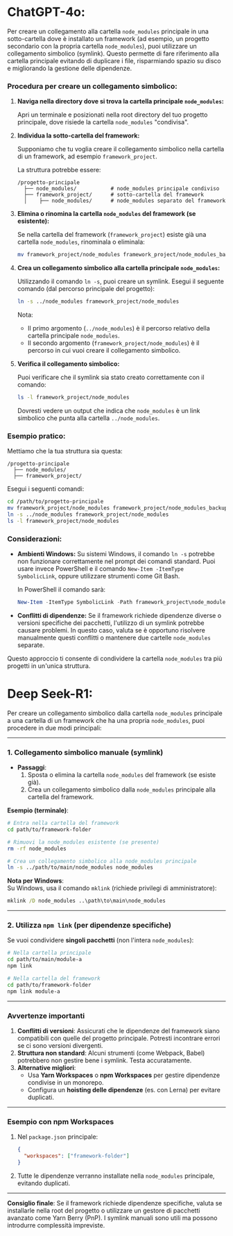# ChatGPT-4o:
Per creare un collegamento alla cartella `node_modules` principale in una sotto-cartella dove è installato un framework (ad esempio, un progetto secondario con la propria cartella `node_modules`), puoi utilizzare un collegamento simbolico (symlink). Questo permette di fare riferimento alla cartella principale evitando di duplicare i file, risparmiando spazio su disco e migliorando la gestione delle dipendenze.

### Procedura per creare un collegamento simbolico:

1. **Naviga nella directory dove si trova la cartella principale `node_modules`:**

   Apri un terminale e posizionati nella root directory del tuo progetto principale, dove risiede la cartella `node_modules` "condivisa".

2. **Individua la sotto-cartella del framework:**

   Supponiamo che tu voglia creare il collegamento simbolico nella cartella di un framework, ad esempio `framework_project`.

   La struttura potrebbe essere:
   ```
   /progetto-principale
     ├── node_modules/           # node_modules principale condiviso
     ├── framework_project/      # sotto-cartella del framework
     │    ├── node_modules/      # node_modules separato del framework
     ```
   
3. **Elimina o rinomina la cartella `node_modules` del framework (se esistente):**

   Se nella cartella del framework (`framework_project`) esiste già una cartella `node_modules`, rinominala o eliminala:
   ```bash
   mv framework_project/node_modules framework_project/node_modules_backup
   ```

4. **Crea un collegamento simbolico alla cartella principale `node_modules`:**

   Utilizzando il comando `ln -s`, puoi creare un symlink. Esegui il seguente comando (dal percorso principale del progetto):
   ```bash
   ln -s ../node_modules framework_project/node_modules
   ```

   Nota:
   - Il primo argomento (`../node_modules`) è il percorso relativo della cartella principale `node_modules`.
   - Il secondo argomento (`framework_project/node_modules`) è il percorso in cui vuoi creare il collegamento simbolico.

5. **Verifica il collegamento simbolico:**

   Puoi verificare che il symlink sia stato creato correttamente con il comando:
   ```bash
   ls -l framework_project/node_modules
   ```
   Dovresti vedere un output che indica che `node_modules` è un link simbolico che punta alla cartella `../node_modules`.

### Esempio pratico:
Mettiamo che la tua struttura sia questa:
```
/progetto-principale
  ├── node_modules/
  ├── framework_project/
```
Esegui i seguenti comandi:
```bash
cd /path/to/progetto-principale
mv framework_project/node_modules framework_project/node_modules_backup
ln -s ../node_modules framework_project/node_modules
ls -l framework_project/node_modules
```

### Considerazioni:
- **Ambienti Windows:** Su sistemi Windows, il comando `ln -s` potrebbe non funzionare correttamente nel prompt dei comandi standard. Puoi usare invece PowerShell e il comando `New-Item -ItemType SymbolicLink`, oppure utilizzare strumenti come Git Bash.
  
  In PowerShell il comando sarà:
  ```powershell
  New-Item -ItemType SymbolicLink -Path framework_project\node_modules -Target ..\node_modules
  ```

- **Conflitti di dipendenze:** Se il framework richiede dipendenze diverse o versioni specifiche dei pacchetti, l'utilizzo di un symlink potrebbe causare problemi. In questo caso, valuta se è opportuno risolvere manualmente questi conflitti o mantenere due cartelle `node_modules` separate.

Questo approccio ti consente di condividere la cartella `node_modules` tra più progetti in un'unica struttura.


# Deep Seek-R1:
<!--
<think>
  Okay, let's see. The user wants to create a link from the main node_modules folder into another folder where a framework is installed, which has its own node_modules. Hmm. I remember that Node.js resolves modules by looking into node_modules directories up the file hierarchy. So if they have a project structure where a subfolder has its own node_modules, maybe they want to share some dependencies from the parent project's node_modules. 
  Wait, but usually having multiple node_modules can cause issues with duplicate packages and increased disk usage. Maybe the user is trying to avoid installing the same package in both the parent and the framework's directory. So linking the main node_modules into the framework's folder could help with that.
  How can they create a link? Well, symbolic links come to mind. On Unix-like systems, you can use 'ln -s' to create a symlink. But in Windows, you might need to use the 'mklink' command in the command prompt, which requires admin privileges. However, using symlinks directly might not be the best approach because npm or the framework might not handle it well, and there could be unexpected behavior.
  Alternatively, maybe using npm link could work. The 'npm link' command creates a symlink in the global node_modules folder and then links it into the current project. But that's more for linking your own packages, not the entire node_modules directory. Wait, if they want the framework's node_modules to point to the parent's node_modules, maybe they can delete the framework's node_modules and create a symlink to the parent one. But that's risky because if the parent and framework have different dependencies, it could cause version conflicts.
  Another approach is to use the '--install-links' npm option, but I'm not sure if that's applicable here. Or maybe setting up the project structure so that the framework's directory is a subdirectory of the main project, and using hoisting with a package manager like Yarn workspaces or npm workspaces. Those tools can hoist dependencies to the root node_modules, reducing duplication. Maybe the user should consider using workspaces if they have multiple packages that share dependencies.
  Wait, the user's scenario is a bit unclear. Do they have a main project with a node_modules, and a subfolder (like a framework installation) that has its own node_modules, and they want the subfolder's node_modules to use the main one? If that's the case, deleting the subfolder's node_modules and symlinking to the parent's might work, but again, version conflicts could be an issue. Alternatively, they could adjust the NODE_PATH environment variable to include the parent's node_modules, but that's deprecated in Node.js now. Instead, using module-alias or modifying the module resolution might be needed, but that's complicated.
  So the possible solutions are:
  1. Use a symlink to link the subfolder's node_modules to the parent's node_modules. But need to be cautious about dependencies.
  2. Use npm workspaces or Yarn workspaces to manage shared dependencies across multiple packages, which would hoist dependencies to the root.
  3. Modify the framework's installation to not use its own node_modules but rely on the parent's by adjusting package.json dependencies or using a monorepo structure.
  The user should be aware that forcing the framework to use the parent's node_modules might lead to missing dependencies if the framework expects certain packages to be installed locally. It's also possible that the framework's dependencies conflict with the parent's, causing version mismatches.
  So, in summary, the safest approach might be to use Yarn or npm workspaces if they're managing multiple packages. If not, creating a symlink could be a quick fix but comes with risks. They should also check if the framework allows configuration to use external modules or if there's a recommended setup for such scenarios.
</think>
-->

Per creare un collegamento simbolico dalla cartella `node_modules` principale a una cartella di un framework che ha una propria `node_modules`, puoi procedere in due modi principali:

---

### 1. **Collegamento simbolico manuale (symlink)**
   - **Passaggi**:
     1. Sposta o elimina la cartella `node_modules` del framework (se esiste già).
     2. Crea un collegamento simbolico dalla `node_modules` principale alla cartella del framework.
   
   **Esempio (terminale)**:
   ```bash
   # Entra nella cartella del framework
   cd path/to/framework-folder

   # Rimuovi la node_modules esistente (se presente)
   rm -rf node_modules

   # Crea un collegamento simbolico alla node_modules principale
   ln -s ../path/to/main/node_modules node_modules
   ```

   **Nota per Windows**:  
   Su Windows, usa il comando `mklink` (richiede privilegi di amministratore):
   ```cmd
   mklink /D node_modules ..\path\to\main\node_modules
   ```

---

### 2. **Utilizza `npm link` (per dipendenze specifiche)**
   Se vuoi condividere **singoli pacchetti** (non l'intera `node_modules`):
   ```bash
   # Nella cartella principale
   cd path/to/main/module-a
   npm link

   # Nella cartella del framework
   cd path/to/framework-folder
   npm link module-a
   ```

---

### **Avvertenze importanti**
1. **Conflitti di versioni**: Assicurati che le dipendenze del framework siano compatibili con quelle del progetto principale. Potresti incontrare errori se ci sono versioni divergenti.
2. **Struttura non standard**: Alcuni strumenti (come Webpack, Babel) potrebbero non gestire bene i symlink. Testa accuratamente.
3. **Alternative migliori**:  
   - Usa **Yarn Workspaces** o **npm Workspaces** per gestire dipendenze condivise in un monorepo.  
   - Configura un **hoisting delle dipendenze** (es. con Lerna) per evitare duplicati.

---

### **Esempio con npm Workspaces**
1. Nel `package.json` principale:
   ```json
   {
     "workspaces": ["framework-folder"]
   }
   ```
2. Tutte le dipendenze verranno installate nella `node_modules` principale, evitando duplicati.

---

**Consiglio finale**: Se il framework richiede dipendenze specifiche, valuta se installarle nella root del progetto o utilizzare un gestore di pacchetti avanzato come Yarn Berry (PnP). I symlink manuali sono utili ma possono introdurre complessità impreviste.